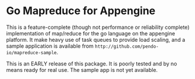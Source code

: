 Go Mapreduce for Appengine
==========================

This is a feature-complete (though not performance or reliability complete)
implementation of map/reduce for the go language on the appengine platform. It
make heavy use of task queues to provide load scaling, and a sample application
is available from `http://github.com/pendo-io/mapreduce-sample`.

This is an EARLY release of this package. It is poorly tested and by no means
ready for real use. The sample app is not yet available.
